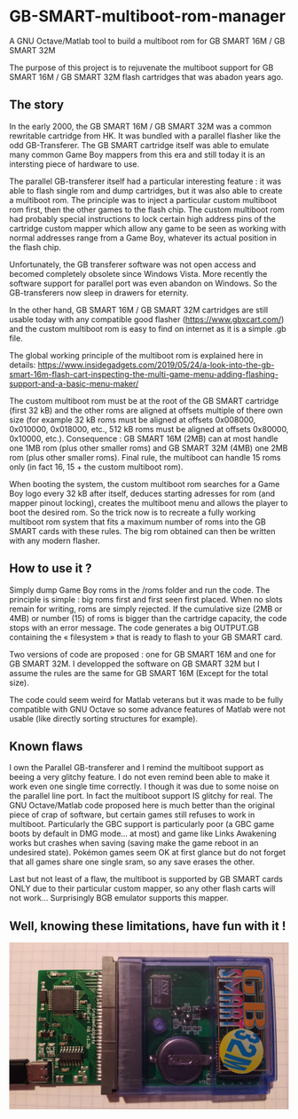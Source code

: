 # GB-SMART-multiboot-rom-manager
A GNU Octave/Matlab tool to build a multiboot rom for GB SMART 16M / GB SMART 32M

The purpose of this project is to rejuvenate the multiboot support for GB SMART 16M / GB SMART 32M flash cartridges that was abadon years ago.

## The story

In the early 2000, the GB SMART 16M / GB SMART 32M was a common rewritable cartridge from HK. It was bundled with a parallel flasher like the odd GB-Transferer. The GB SMART cartridge itself was able to emulate many common Game Boy mappers from this era and still today it is an intersting piece of hardware to use.

The parallel GB-transferer itself had a particular interesting feature : it was able to flash single rom and dump cartridges, but it was also able to create a multiboot rom. The principle was to inject a particular custom multiboot rom first, then the other games to the flash chip. The custom multiboot rom had probably special instructions to lock certain high address pins of the cartridge custom mapper which allow any game to be seen as working with normal addresses range from a Game Boy, whatever its actual position in the flash chip.

Unfortunately, the GB transferer software was not open access and becomed completely obsolete since Windows Vista. More recently the software support for parallel port was even abandon on Windows. So the GB-transferers now sleep in drawers for eternity.

In the other hand, GB SMART 16M / GB SMART 32M cartridges are still usable today with any compatible good flasher (https://www.gbxcart.com/) and the custom multiboot rom is easy to find on internet as it is a simple .gb file.

The global working principle of the multiboot rom is explained here in details: 
https://www.insidegadgets.com/2019/05/24/a-look-into-the-gb-smart-16m-flash-cart-inspecting-the-multi-game-menu-adding-flashing-support-and-a-basic-menu-maker/

The custom multiboot rom must be at the root of the GB SMART cartridge (first 32 kB) and the other roms are aligned at offsets multiple of there own size (for example 32 kB roms must be aligned at offsets 0x008000, 0x010000, 0x018000, etc., 512 kB roms must be aligned at offsets 0x80000, 0x10000, etc.). Consequence : GB SMART 16M (2MB) can at most handle one 1MB rom (plus other smaller roms) and GB SMART 32M (4MB) one 2MB rom (plus other smaller roms). Final rule, the multiboot can handle 15 roms only (in fact 16, 15 + the custom multiboot rom). 

When booting the system, the custom multiboot rom searches for a Game Boy logo every 32 kB after itself, deduces starting adresses for rom (and mapper pinout locking), creates the multiboot menu and allows the player to boot the desired rom. So the trick now is to recreate a fully working multiboot rom system that fits a maximum number of roms into the GB SMART cards with these rules. The big rom obtained can then be written with any modern flasher.

## How to use it ?

Simply dump Game Boy roms in the /roms folder and run the code. The principle is simple : big roms first and first seen first placed. When no slots remain for writing, roms are simply rejected. If the cumulative size (2MB or 4MB) or number (15) of roms is bigger than the cartridge capacity, the code stops with an error message. The code generates a big OUTPUT.GB containing the « filesystem » that is ready to flash to your GB SMART card.

Two versions of code are proposed : one for GB SMART 16M and one for GB SMART 32M. I developped the software on GB SMART 32M but I assume the rules are the same for GB SMART 16M (Except for the total size).

The code could seem weird for Matlab veterans but it was made to be fully compatible with GNU Octave so some advance features of Matlab were not usable (like directly sorting structures for example).

## Known flaws

I own the Parallel GB-transferer and I remind the multiboot support as beeing a very glitchy feature. I do not even remind been able to make it work even one single time correctly. I though it was due to some noise on the parallel line port. In fact the multiboot support IS glitchy for real. The GNU Octave/Matlab code proposed here is much better than the original piece of crap of software, but certain games still refuses to work in multiboot. Particularly the GBC support is particularly poor (a GBC game boots by default in DMG mode… at most) and game like Links Awakening works but crashes when saving (saving make the game reboot in an undesired state). Pokémon games seem OK at first glance but do not forget that all games share one single sram, so any save erases the other.

Last but not least of a flaw, the multiboot is supported by GB SMART cards ONLY due to their particular custom mapper, so any other flash carts will not work… Surprisingly BGB emulator supports this mapper.

## Well, knowing these limitations, have fun with it !

![GB SMART 32M](https://github.com/Raphael-Boichot/GB-SMART-multiboot-rom-manager/blob/main/1632161467401.png)
